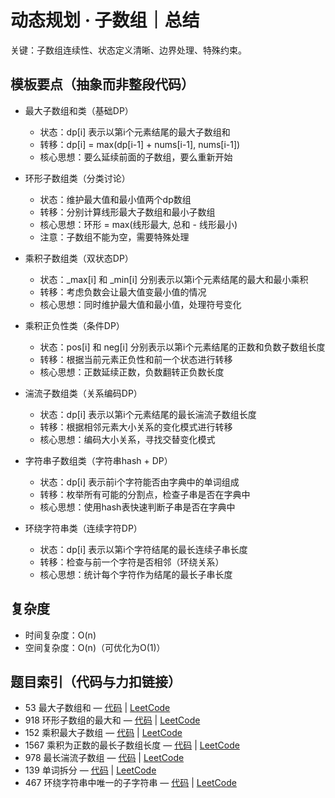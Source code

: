 # 动态规划 · 子数组｜总结

关键：子数组连续性、状态定义清晰、边界处理、特殊约束。

## 模板要点（抽象而非整段代码）

- 最大子数组和类（基础DP）

  - 状态：dp[i] 表示以第i个元素结尾的最大子数组和
  - 转移：dp[i] = max(dp[i-1] + nums[i-1], nums[i-1])
  - 核心思想：要么延续前面的子数组，要么重新开始

- 环形子数组类（分类讨论）

  - 状态：维护最大值和最小值两个dp数组
  - 转移：分别计算线形最大子数组和最小子数组
  - 核心思想：环形 = max(线形最大, 总和 - 线形最小)
  - 注意：子数组不能为空，需要特殊处理

- 乘积子数组类（双状态DP）

  - 状态：_max[i] 和 _min[i] 分别表示以第i个元素结尾的最大和最小乘积
  - 转移：考虑负数会让最大值变最小值的情况
  - 核心思想：同时维护最大值和最小值，处理符号变化

- 乘积正负性类（条件DP）

  - 状态：pos[i] 和 neg[i] 分别表示以第i个元素结尾的正数和负数子数组长度
  - 转移：根据当前元素正负性和前一个状态进行转移
  - 核心思想：正数延续正数，负数翻转正负数长度

- 湍流子数组类（关系编码DP）

  - 状态：dp[i] 表示以第i个元素结尾的最长湍流子数组长度
  - 转移：根据相邻元素大小关系的变化模式进行转移
  - 核心思想：编码大小关系，寻找交替变化模式

- 字符串子数组类（字符串hash + DP）

  - 状态：dp[i] 表示前i个字符能否由字典中的单词组成
  - 转移：枚举所有可能的分割点，检查子串是否在字典中
  - 核心思想：使用hash表快速判断子串是否在字典中

- 环绕字符串类（连续字符DP）

  - 状态：dp[i] 表示以第i个字符结尾的最长连续子串长度
  - 转移：检查与前一个字符是否相邻（环绕关系）
  - 核心思想：统计每个字符作为结尾的最长子串长度


## 复杂度

- 时间复杂度：O(n)
- 空间复杂度：O(n)（可优化为O(1)）

## 题目索引（代码与力扣链接）

- 53 最大子数组和 — [代码](../../../code/%E5%8A%A8%E6%80%81%E8%A7%84%E5%88%92/%E5%AD%90%E6%95%B0%E7%BB%84%E4%B8%93%E9%A2%98/53%20%E6%9C%80%E5%A4%A7%E5%AD%90%E6%95%B0%E7%BB%84%E5%92%8C.cpp) | [LeetCode](https://leetcode.cn/problems/maximum-subarray/)
- 918 环形子数组的最大和 — [代码](../../../code/%E5%8A%A8%E6%80%81%E8%A7%84%E5%88%92/%E5%AD%90%E6%95%B0%E7%BB%84%E4%B8%93%E9%A2%98/918%20%E7%8E%AF%E5%BD%A2%E5%AD%90%E6%95%B0%E7%BB%84%E7%9A%84%E6%9C%80%E5%A4%A7%E5%92%8C.cpp) | [LeetCode](https://leetcode.cn/problems/maximum-sum-circular-subarray/)
- 152 乘积最大子数组 — [代码](../../../code/%E5%8A%A8%E6%80%81%E8%A7%84%E5%88%92/%E5%AD%90%E6%95%B0%E7%BB%84%E4%B8%93%E9%A2%98/152%20%E4%B9%98%E7%A7%AF%E6%9C%80%E5%A4%A7%E5%AD%90%E6%95%B0%E7%BB%84.cpp) | [LeetCode](https://leetcode.cn/problems/maximum-product-subarray/)
- 1567 乘积为正数的最长子数组长度 — [代码](../../../code/%E5%8A%A8%E6%80%81%E8%A7%84%E5%88%92/%E5%AD%90%E6%95%B0%E7%BB%84%E4%B8%93%E9%A2%98/1567%20%E4%B9%98%E7%A7%AF%E4%B8%BA%E6%AD%A3%E6%95%B0%E7%9A%84%E6%9C%80%E9%95%BF%E5%AD%90%E6%95%B0%E7%BB%84%E9%95%BF%E5%BA%A6.cpp) | [LeetCode](https://leetcode.cn/problems/maximum-length-of-subarray-with-positive-product/)
- 978 最长湍流子数组 — [代码](../../../code/%E5%8A%A8%E6%80%81%E8%A7%84%E5%88%92/%E5%AD%90%E6%95%B0%E7%BB%84%E4%B8%93%E9%A2%98/978%20%E6%9C%80%E9%95%BF%E6%B9%8D%E6%B5%81%E5%AD%90%E6%95%B0%E7%BB%84.cpp) | [LeetCode](https://leetcode.cn/problems/longest-turbulent-subarray/)
- 139 单词拆分 — [代码](../../../code/%E5%8A%A8%E6%80%81%E8%A7%84%E5%88%92/%E5%AD%90%E6%95%B0%E7%BB%84%E4%B8%93%E9%A2%98/139%20%E5%8D%95%E8%AF%8D%E6%8B%86%E5%88%86.cpp) | [LeetCode](https://leetcode.cn/problems/word-break/)
- 467 环绕字符串中唯一的子字符串 — [代码](../../../code/%E5%8A%A8%E6%80%81%E8%A7%84%E5%88%92/%E5%AD%90%E6%95%B0%E7%BB%84%E4%B8%93%E9%A2%98/467%20%E7%8E%AF%E7%BB%95%E5%AD%97%E7%AC%A6%E4%B8%B2%E4%B8%AD%E5%94%AF%E4%B8%80%E7%9A%84%E5%AD%90%E5%AD%97%E7%AC%A6%E4%B8%B2.cpp) | [LeetCode](https://leetcode.cn/problems/unique-substrings-in-wraparound-string/)
